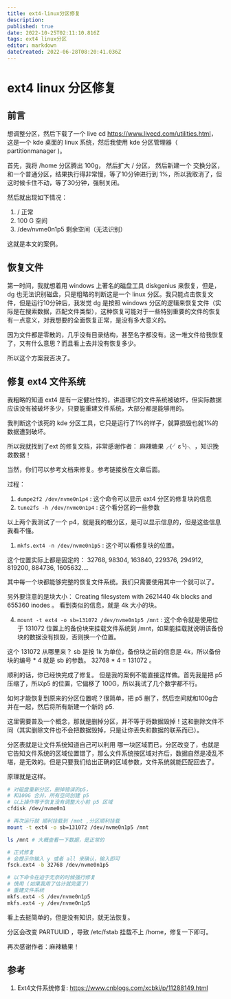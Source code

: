 ```yaml
---
title: ext4-linux分区修复
description: 
published: true
date: 2022-10-25T02:11:10.816Z
tags: ext4 linux分区
editor: markdown
dateCreated: 2022-06-28T08:20:41.036Z
---
```


# ext4 linux 分区修复

## 前言

想调整分区，然后下载了一个 live cd <https://www.livecd.com/utilities.html>， 这是一个 kde 桌面的 linux 系统，然后我使用 kde 分区管理器（ partitionmanager )。

首先，我将 /home 分区腾出 100g， 然后扩大 / 分区， 然后新建一个 交换分区，和一个普通分区，结果执行得非常慢，等了10分钟进行到 1%，所以我取消了，但这时候卡住不动，等了30分钟，强制关闭。

然后就出现如下情况：

1. / 正常
2. 100 G 空间
3. /dev/nvme0n1p5 剩余空间（无法识别）

这就是本文的案例。

## 恢复文件

第一时间，我就想着用 windows 上著名的磁盘工具 diskgenius 来恢复，但是， dg 也无法识别磁盘，只是粗略的判断这是一个 linux 分区。我只能点击恢复文件，但是运行10分钟后，我发觉 dg 是按照 windows 分区的逻辑来恢复文件（实际是在搜索数据，匹配文件类型），这种恢复可能对于一些特别重要的文件的恢复有一点意义，对我想要的全面恢复正常，是没有多大意义的。

因为文件都是零散的，几乎没有目录结构，甚至名字都没有。这一堆文件给我恢复了，又有什么意思？而且看上去并没有恢复多少。

所以这个方案我否决了。

## 修复 ext4 文件系统

我粗略的知道 ext4 是有一定健壮性的，讲道理它的文件系统被破坏，但实际数据应该没有被破坏多少，只要能重建文件系统，大部分都是能够用的。

我判断这个该死的 kde 分区工具，它只是运行了1%的样子，就算损毁也就1%的数据遭到破坏。

所以我就找到了ext 的修复文档，非常感谢作者： 麻辣糖果╭(╯ε╰)╮ ，知识挽救数据！

当然，你们可以参考文档来修复。参考链接放在文章后面。

过程：

1. `dumpe2f2 /dev/nvme0n1p4`  : 这个命令可以显示 ext4 分区的修复块的信息
2. `tune2fs -h /dev/nvme0n1p4` : 这个看分区的一些参数

以上两个我测试了一个 p4，就是我的根分区，是可以显示信息的，但是这些信息我看不懂。

1. `mkfs.ext4 -n /dev/nvme0n1p5` : 这个可以看修复块的位置。

这个位置实际上都是固定的： 32768, 98304, 163840, 229376, 294912, 819200, 884736, 1605632....

其中每一个块都能够完整的恢复文件系统。我们只需要使用其中一个就可以了。

另外要注意的是块大小： Creating filesystem with 2621440 4k blocks and 655360 inodes  。 看到类似的信息，就是 4k 大小的块。

4. `mount -t ext4 -o sb=131072 /dev/nvme0n1p5 /mnt` : 这个命令就是使用位于 131072 位置上的备份块来挂载文件系统到 /mnt，如果能挂载就说明该备份块的数据没有损毁，否则换一个位置。

这个 131072 从哪里来？ sb 是按 1k 为单位，备份块之前的信息是 4k，所以备份块的编号 * 4 就是 sb 的参数。 32768 * 4 = 131072 。

顺利的话，你已经快完成了修复。 但是我的案例不能直接这样做。首先我是把 p5 压缩了，所以p5 的位置，它偏移了 100G，所以我试了几个数字都不行。

如何才能恢复到原来的分区位置呢？很简单，把 p5 删了，然后空间就和100g合并在一起，然后将所有新建一个新的 p5.

这里需要普及一个概念，那就是删掉分区，并不等于将数据毁掉！这和删除文件不同（其实删除文件也不会把数据毁掉，只是让你丢失和数据的联系而已）。

分区表就是让文件系统知道自己可以利用 哪一块区域而已，分区改变了，也就是它告知文件系统的区域位置错了，那么文件系统按区域对齐后，数据自然是凌乱不堪，是无效的。但是只要我们给出正确的区域参数，文件系统就能匹配回去了。

原理就是这样。

```bash
# 对磁盘重新分区，删掉错误的p5， 
# 和100G 合并，所有空间创建 p5
# 以上操作等于恢复没有调整大小前 p5 区域
cfdisk /dev/nvme0n1 

# 再次运行就 顺利挂载到 /mnt ,分区顺利挂载
mount -t ext4 -o sb=131072 /dev/nvme0n1p5 /mnt

ls /mnt # 大概查看一下数据，是正常的

# 正式修复
# 会提示你输入 y 或者 all 来确认，输入即可
fsck.ext4 -b 32768 /dev/nvme0n1p5

# 以下命令在迫于无奈的时候强行修复
# 慎用 (如果我用了估计就完蛋了)
# 重建文件系统
mkfs.ext4 -S /dev/nvme0n1p5
mkfs.ext4 -y /dev/nvme0n1p5
```

看上去挺简单的，但是没有知识，就无法恢复。

分区会改变 PARTUUID ，导致 /etc/fstab 挂载不上 /home，修复一下即可。

再次感谢作者：麻辣糖果！

## 参考

1. Ext4文件系统修复: <https://www.cnblogs.com/xcbki/p/11288149.html>